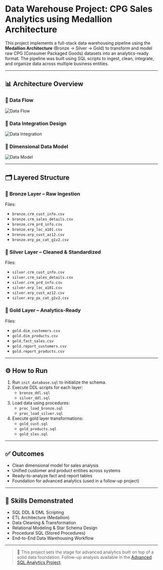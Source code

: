 # Data Warehouse Project: CPG Sales Analytics using Medallion Architecture

This project implements a full-stack data warehousing pipeline using the **Medallion Architecture** (Bronze → Silver → Gold) to transform and model raw CPG (Consumer Packaged Goods) datasets into an analytics-ready format. The pipeline was built using SQL scripts to ingest, clean, integrate, and organize data across multiple business entities.

---

## 📊 Architecture Overview

### 🔁 Data Flow
![Data Flow](Data_Flow.png)

### 🔗 Data Integration Design
![Data Integration](Data_Integration.png)

### 🧱 Dimensional Data Model
![Data Model](Data_Model.png)

---

## 🗂️ Layered Structure

### 🔸 Bronze Layer – Raw Ingestion
Files:
- `bronze.crm_cust_info.csv`
- `bronze.crm_sales_details.csv`
- `bronze.crm_prd_info.csv`
- `bronze.erp_loc_a101.csv`
- `bronze.erp_cust_az12.csv`
- `bronze.erp_px_cat_g1v2.csv`

### 🔹 Silver Layer – Cleaned & Standardized
Files:
- `silver.crm_cust_info.csv`
- `silver.crm_sales_details.csv`
- `silver.crm_prd_info.csv`
- `silver.erp_loc_a101.csv`
- `silver.erp_cust_az12.csv`
- `silver.erp_px_cat_g1v2.csv`

### 🏅 Gold Layer – Analytics-Ready
Files:
- `gold.dim_customers.csv`
- `gold.dim_products.csv`
- `gold.fact_sales.csv`
- `gold.report_customers.csv`
- `gold.report_products.csv`

---

## ⚙️ How to Run

1. Run `init_database.sql` to initialize the schema.
2. Execute DDL scripts for each layer:
   - `bronze_ddl.sql`
   - `silver_ddl.sql`
3. Load data using procedures:
   - `proc_load_bronze.sql`
   - `proc_load_silver.sql`
4. Execute gold layer transformations:
   - `gold_cust.sql`
   - `gold_products.sql`
   - `gold_sles.sql`

---

## ✅ Outcomes

- Clean dimensional model for sales analysis
- Unified customer and product entities across systems
- Ready-to-analyze fact and report tables
- Foundation for advanced analytics (used in a follow-up project)

---

## 🧠 Skills Demonstrated

- SQL DDL & DML Scripting
- ETL Architecture (Medallion)
- Data Cleaning & Transformation
- Relational Modeling & Star Schema Design
- Procedural SQL (Stored Procedures)
- End-to-End Data Warehousing Workflow

---

> 🚀 This project sets the stage for advanced analytics built on top of a solid data foundation. Follow-up analysis available in the [Advanced SQL Analytics Project](#).


